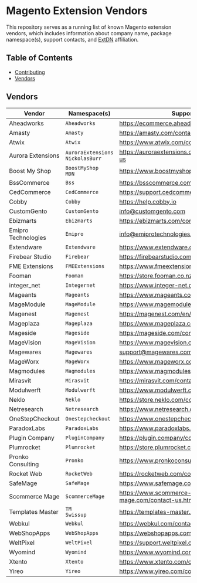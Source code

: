 # Magento Extension Vendors

This repository serves as a running list of known Magento extension vendors,
which includes information about company name, package namespace(s), support
contacts, and [ExtDN](https://extdn.org) affiliation.

## Table of Contents

- [Contributing](https://github.com/auroraextensions/vendors/blob/master/.github/CONTRIBUTING.md)
- [Vendors](#vendors)

## Vendors

<table>
  <thead>
    <tr>
      <th>Vendor</th>
      <th>Namespace(s)</th>
      <th>Support</th>
      <th>ExtDN</th>
    </tr>
  </thead>
  <tbody>
    <tr>
      <td>Aheadworks</td>
      <td>
        <div>
          <code>Aheadworks</code>
        </div>
      </td>
      <td>
        <a href="https://ecommerce.aheadworks.com/contacts">https://ecommerce.aheadworks.com/contacts</a>
      </td>
      <td>&#10004;</td>
    </tr>
    <tr>
      <td>Amasty</td>
      <td>
        <div>
          <code>Amasty</code>
        </div>
      </td>
      <td>
        <a href="https://amasty.com/contacts">https://amasty.com/contacts</a>
      </td>
      <td>&ndash;</td>
    </tr>
    <tr>
      <td>Atwix</td>
      <td>
        <div>
          <code>Atwix</code>
        </div>
      </td>
      <td>
        <a href="https://www.atwix.com/contact/">https://www.atwix.com/contact/</a>
      </td>
      <td>&ndash;</td>
    </tr>
    <tr>
      <td>Aurora Extensions</td>
      <td>
        <div>
          <code>AuroraExtensions</code>
        </div>
        <div>
          <code>NickolasBurr</code>
        </div>
      </td>
      <td>
        <a href="https://auroraextensions.com/pages/contact-us">https://auroraextensions.com/pages/contact-us</a>
      </td>
      <td>&#10004;</td>
    </tr>
    <tr>
      <td>Boost My Shop</td>
      <td>
        <div>
          <code>BoostMyShop</code>
        </div>
        <div>
          <code>MDN</code>
        </div>
      </td>
      <td>
        <a href="https://www.boostmyshop.com/contact">https://www.boostmyshop.com/contact</a>
      </td>
      <td>&ndash;</td>
    </tr>
    <tr>
      <td>BssCommerce</td>
      <td>
        <div>
          <code>Bss</code>
        </div>
      </td>
      <td>
        <a href="https://bsscommerce.com/contact">https://bsscommerce.com/contact</a>
      </td>
      <td>&ndash;</td>
    </tr>
    <tr>
      <td>CedCommerce</td>
      <td>
        <div>
          <code>CedCommerce</code>
        </div>
      </td>
      <td>
        <a href="https://support.cedcommerce.com">https://support.cedcommerce.com</a>
      </td>
      <td>&ndash;</td>
    </tr>
    <tr>
      <td>Cobby</td>
      <td>
        <div>
          <code>Cobby</code>
        </div>
      </td>
      <td>
        <a href="https://help.cobby.io">https://help.cobby.io</a>
      </td>
      <td>&#10004;</td>
    </tr>
    <tr>
      <td>CustomGento</td>
      <td>
        <div>
          <code>CustomGento</code>
        </div>
      </td>
      <td>
        <a href="mailto:info@customgento.com">info@customgento.com</a>
      </td>
      <td>&#10004;</td>
    </tr>
    <tr>
      <td>Ebizmarts</td>
      <td>
        <div>
          <code>Ebizmarts</code>
        </div>
      </td>
      <td>
        <a href="https://ebizmarts.com/contact-us">https://ebizmarts.com/contact-us</a>
      </td>
      <td>&#10004;</td>
    </tr>
    <tr>
      <td>Emipro Technologies</td>
      <td>
        <div>
          <code>Emipro</code>
        </div>
      </td>
      <td>
        <a href="info@emiprotechnologies.com">info@emiprotechnologies.com</a>
      </td>
      <td>&ndash;</td>
    </tr>
    <tr>
      <td>Extendware</td>
      <td>
        <div>
          <code>Extendware</code>
        </div>
      </td>
      <td>
        <a href="https://www.extendware.com/contacts">https://www.extendware.com/contacts</a>
      </td>
      <td>&ndash;</td>
    </tr>
    <tr>
      <td>Firebear Studio</td>
      <td>
        <div>
          <code>Firebear</code>
        </div>
      </td>
      <td>
        <a href="https://firebearstudio.com/contacts">https://firebearstudio.com/contacts</a>
      </td>
      <td>&#10004;</td>
    </tr>
    <tr>
      <td>FME Extensions</td>
      <td>
        <div>
          <code>FMEExtensions</code>
        </div>
      </td>
      <td>
        <a href="https://www.fmeextensions.com/contacts">https://www.fmeextensions.com/contacts</a>
      </td>
      <td>&ndash;</td>
    </tr>
    <tr>
      <td>Fooman</td>
      <td>
        <div>
          <code>Fooman</code>
        </div>
      </td>
      <td>
        <a href="https://store.fooman.co.nz/contacts">https://store.fooman.co.nz/contacts</a>
      </td>
      <td>&#10004;</td>
    </tr>
    <tr>
      <td>integer_net</td>
      <td>
        <div>
          <code>Integernet</code>
        </div>
      </td>
      <td>
        <a href="https://www.integer-net.de/kontakt">https://www.integer-net.de/kontakt</a>
      </td>
      <td>&#10004;</td>
    </tr>
    <tr>
      <td>Mageants</td>
      <td>
        <div>
          <code>Mageants</code>
        </div>
      </td>
      <td>
        <a href="https://www.mageants.com/contact-us.html">https://www.mageants.com/contact-us.html</a>
      </td>
      <td>&ndash;</td>
    </tr>
    <tr>
      <td>MageModule</td>
      <td>
        <div>
          <code>MageModule</code>
        </div>
      </td>
      <td>
        <a href="https://www.magemodule.com/contact">https://www.magemodule.com/contact</a>
      </td>
      <td>&#10004;</td>
    </tr>
    <tr>
      <td>Magenest</td>
      <td>
        <div>
          <code>Magenest</code>
        </div>
      </td>
      <td>
        <a href="https://magenest.com/en/contact-us/">https://magenest.com/en/contact-us/</a>
      </td>
      <td>&ndash;</td>
    </tr>
    <tr>
      <td>Mageplaza</td>
      <td>
        <div>
          <code>Mageplaza</code>
        </div>
      </td>
      <td>
        <a href="https://www.mageplaza.com/contact.html">https://www.mageplaza.com/contact.html</a>
      </td>
      <td>&ndash;</td>
    </tr>
    <tr>
      <td>Mageside</td>
      <td>
        <div>
          <code>Mageside</code>
        </div>
      </td>
      <td>
        <a href="https://mageside.com/contacts">https://mageside.com/contacts</a>
      </td>
      <td>&ndash;</td>
    </tr>
    <tr>
      <td>MageVision</td>
      <td>
        <div>
          <code>MageVision</code>
        </div>
      </td>
      <td>
        <a href="https://www.magevision.com/contact/">https://www.magevision.com/contact/</a>
      </td>
      <td>&ndash;</td>
    </tr>
    <tr>
      <td>Magewares</td>
      <td>
        <div>
          <code>Magewares</code>
        </div>
      </td>
      <td>
        <a href="mailto:support@magewares.com">support@magewares.com</a>
      </td>
      <td>&ndash;</td>
    </tr>
    <tr>
      <td>MageWorx</td>
      <td>
        <div>
          <code>MageWorx</code>
        </div>
      </td>
      <td>
        <a href="https://www.mageworx.com/support/">https://www.mageworx.com/support/</a>
      </td>
      <td>&ndash;</td>
    </tr>
    <tr>
      <td>Magmodules</td>
      <td>
        <div>
          <code>Magmodules</code>
        </div>
      </td>
      <td>
        <a href="https://www.magmodules.eu/contact-us.html">https://www.magmodules.eu/contact-us.html</a>
      </td>
      <td>&ndash;</td>
    </tr>
    <tr>
      <td>Mirasvit</td>
      <td>
        <div>
          <code>Mirasvit</code>
        </div>
      </td>
      <td>
        <a href="https://mirasvit.com/contact">https://mirasvit.com/contact</a>
      </td>
      <td>&ndash;</td>
    </tr>
    <tr>
      <td>Modulwerft</td>
      <td>
        <div>
          <code>Modulwerft</code>
        </div>
      </td>
      <td>
        <a href="https://www.modulwerft.com/contacts">https://www.modulwerft.com/contacts</a>
      </td>
      <td>&#10004;</td>
    </tr>
    <tr>
      <td>Neklo</td>
      <td>
        <div>
          <code>Neklo</code>
        </div>
      </td>
      <td>
        <a href="https://store.neklo.com/contacts">https://store.neklo.com/contacts</a>
      </td>
      <td>&ndash;</td>
    </tr>
    <tr>
      <td>Netresearch</td>
      <td>
        <div>
          <code>Netresearch</code>
        </div>
      </td>
      <td>
        <a href="https://www.netresearch.de/en/contact/">https://www.netresearch.de/en/contact/</a>
      </td>
      <td>&#10004;</td>
    </tr>
    <tr>
      <td>OneStepCheckout</td>
      <td>
        <div>
          <code>Onestepcheckout</code>
        </div>
      </td>
      <td>
        <a href="https://www.onestepcheckout.com/contacts">https://www.onestepcheckout.com/contacts</a>
      </td>
      <td>&#10004;</td>
    </tr>
    <tr>
      <td>ParadoxLabs</td>
      <td>
        <div>
          <code>ParadoxLabs</code>
        </div>
      </td>
      <td>
        <a href="https://www.paradoxlabs.com/contact/">https://www.paradoxlabs.com/contact/</a>
      </td>
      <td>&#10004;</td>
    </tr>
    <tr>
      <td>Plugin Company</td>
      <td>
        <div>
          <code>PluginCompany</code>
        </div>
      </td>
      <td>
        <a href="https://plugin.company/contact">https://plugin.company/contact</a>
      </td>
      <td>&ndash;</td>
    </tr>
    <tr>
      <td>Plumrocket</td>
      <td>
        <div>
          <code>Plumrocket</code>
        </div>
      </td>
      <td>
        <a href="https://store.plumrocket.com/contacts">https://store.plumrocket.com/contacts</a>
      </td>
      <td>&ndash;</td>
    </tr>
    <tr>
      <td>Pronko Consulting</td>
      <td>
        <div>
          <code>Pronko</code>
        </div>
      </td>
      <td>
        <a href="https://www.pronkoconsulting.com/contact">https://www.pronkoconsulting.com/contact</a>
      </td>
      <td>&#10004;</td>
    </tr>
    <tr>
      <td>Rocket Web</td>
      <td>
        <div>
          <code>RocketWeb</code>
        </div>
      </td>
      <td>
        <a href="https://rocketweb.com/contact">https://rocketweb.com/contact</a>
      </td>
      <td>&#10004;</td>
    </tr>
    <tr>
      <td>SafeMage</td>
      <td>
        <div>
          <code>SafeMage</code>
        </div>
      </td>
      <td>
        <a href="https://www.safemage.com/contacts">https://www.safemage.com/contacts</a>
      </td>
      <td>&ndash;</td>
    </tr>
    <tr>
      <td>Scommerce Mage</td>
      <td>
        <div>
          <code>ScommerceMage</code>
        </div>
      </td>
      <td>
        <a href="https://www.scommerce-mage.com/contact-us.html">https://www.scommerce-mage.com/contact-us.html</a>
      </td>
      <td>&ndash;</td>
    </tr>
    <tr>
      <td>Templates Master</td>
      <td>
        <div>
          <code>TM</code>
        </div>
        <div>
          <code>Swissup</code>
        </div>
      </td>
      <td>
        <a href="https://templates-master.com/contacts">https://templates-master.com/contacts</a>
      </td>
      <td>&ndash;</td>
    </tr>
    <tr>
      <td>Webkul</td>
      <td>
        <div>
          <code>Webkul</code>
        </div>
      </td>
      <td>
        <a href="https://webkul.com/contacts/">https://webkul.com/contacts/</a>
      </td>
      <td>&ndash;</td>
    </tr>
    <tr>
      <td>WebShopApps</td>
      <td>
        <div>
          <code>WebShopApps</code>
        </div>
      </td>
      <td>
        <a href="https://webshopapps.com/contacts">https://webshopapps.com/contacts</a>
      </td>
      <td>&#10004;</td>
    </tr>
    <tr>
      <td>WeltPixel</td>
      <td>
        <div>
          <code>WeltPixel</code>
        </div>
      </td>
      <td>
        <a href="https://support.weltpixel.com">https://support.weltpixel.com</a>
      </td>
      <td>&ndash;</td>
    </tr>
    <tr>
      <td>Wyomind</td>
      <td>
        <div>
          <code>Wyomind</code>
        </div>
      </td>
      <td>
        <a href="https://www.wyomind.com/contact.html">https://www.wyomind.com/contact.html</a>
      </td>
      <td>&ndash;</td>
    </tr>
    <tr>
      <td>Xtento</td>
      <td>
        <div>
          <code>Xtento</code>
        </div>
      </td>
      <td>
        <a href="https://www.xtento.com/contacts">https://www.xtento.com/contacts</a>
      </td>
      <td>&#10004;</td>
    </tr>
    <tr>
      <td>Yireo</td>
      <td>
        <div>
          <code>Yireo</code>
        </div>
      </td>
      <td>
        <a href="https://www.yireo.com/contact">https://www.yireo.com/contact</a>
      </td>
      <td>&#10004;</td>
    </tr>
  </tbody>
</table>
